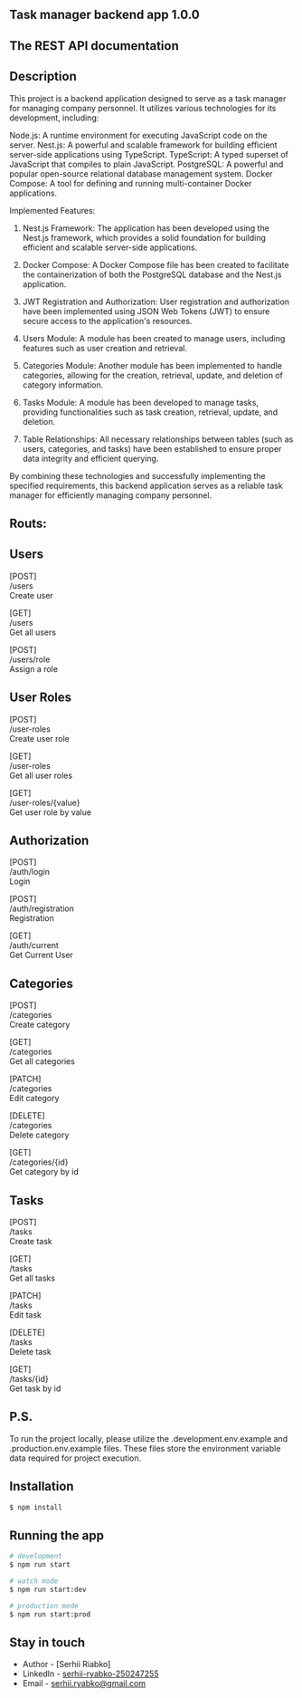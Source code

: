## Task manager backend app 1.0.0 

## The REST API documentation

## Description

This project is a backend application designed to serve as a task manager for managing company personnel. It utilizes various technologies for its development, including:

Node.js: A runtime environment for executing JavaScript code on the server.
Nest.js: A powerful and scalable framework for building efficient server-side applications using TypeScript.
TypeScript: A typed superset of JavaScript that compiles to plain JavaScript.
PostgreSQL: A powerful and popular open-source relational database management system.
Docker Compose: A tool for defining and running multi-container Docker applications.

Implemented Features:

1. Nest.js Framework: The application has been developed using the Nest.js framework, which provides a solid foundation for building efficient and scalable server-side applications.

2. Docker Compose: A Docker Compose file has been created to facilitate the containerization of both the PostgreSQL database and the Nest.js application.

3. JWT Registration and Authorization: User registration and authorization have been implemented using JSON Web Tokens (JWT) to ensure secure access to the application's resources.

4. Users Module: A module has been created to manage users, including features such as user creation and retrieval.

5. Categories Module: Another module has been implemented to handle categories, allowing for the creation, retrieval, update, and deletion of category information.

6. Tasks Module: A module has been developed to manage tasks, providing functionalities such as task creation, retrieval, update, and deletion.

7. Table Relationships: All necessary relationships between tables (such as users, categories, and tasks) have been established to ensure proper data integrity and efficient querying.

By combining these technologies and successfully implementing the specified requirements, this backend application serves as a reliable task manager for efficiently managing company personnel.

## Routs:

## Users

[POST]  
/users  
Create user

[GET]  
/users  
Get all users

[POST]  
/users/role  
Assign a role

## User Roles

[POST]  
/user-roles  
Create user role

[GET]  
/user-roles  
Get all user roles

[GET]  
/user-roles/{value}  
Get user role by value

## Authorization

[POST]  
/auth/login  
Login

[POST]  
/auth/registration  
Registration

[GET]  
/auth/current  
Get Current User

## Categories

[POST]  
/categories  
Create category

[GET]  
/categories  
Get all categories

[PATCH]  
/categories  
Edit category

[DELETE]  
/categories  
Delete category

[GET]  
/categories/{id}  
Get category by id

## Tasks


[POST]  
/tasks  
Create task

[GET]  
/tasks  
Get all tasks

[PATCH]  
/tasks  
Edit task

[DELETE]  
/tasks  
Delete task

[GET]  
/tasks/{id}  
Get task by id

## P.S.
To run the project locally, please utilize the .development.env.example and .production.env.example files. These files store the environment variable data required for project execution.

## Installation

```bash
$ npm install
```

## Running the app

```bash
# development
$ npm run start

# watch mode
$ npm run start:dev

# production mode
$ npm run start:prod
```

## Stay in touch

- Author - [Serhii Riabko]
- LinkedIn - [serhii-ryabko-250247255](https://www.linkedin.com/in/serhii-ryabko-250247255/)
- Email - [serhii.ryabko@gmail.com](serhii.ryabko@gmail.com)
